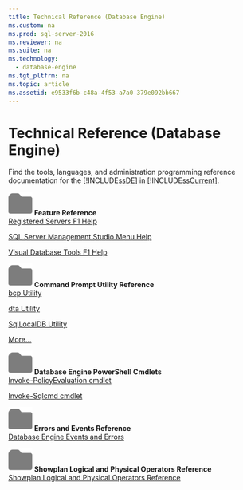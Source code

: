 ```yaml
---
title: Technical Reference (Database Engine)
ms.custom: na
ms.prod: sql-server-2016
ms.reviewer: na
ms.suite: na
ms.technology: 
  - database-engine
ms.tgt_pltfrm: na
ms.topic: article
ms.assetid: e9533f6b-c48a-4f53-a7a0-379e092bb667
---
```

# Technical Reference (Database Engine)
  Find the tools, languages, and administration programming reference documentation for the [!INCLUDE[ssDE](../../Token/Other/ssDE_md.md)] in [!INCLUDE[ssCurrent](../../Token/Other/ssCurrent_md.md)].  
  
 ![Small File Folder Icon](../../Images/Image/ImageNotContaina/filefolder_small.png "filefolder_small") **Feature Reference**  
 [Registered Servers F1 Help](../../Topics/TopicNameNotContainA/Registered-Servers-F1-Help.md)  
  
 [SQL Server Management Studio Menu Help](../Topic/SQL%20Server%20Management%20Studio%20Menu%20Help.md)  
  
 [Visual Database Tools F1 Help](../Topic/Visual%20Database%20Tools%20F1%20Help.md)  
  
 ![Small File Folder Icon](../../Images/Image/ImageNotContaina/filefolder_small.png "filefolder_small") **Command Prompt Utility Reference**  
 [bcp Utility](../../Topics/TopicNameNotContainA/bcp-Utility.md)  
  
 [dta Utility](../../Topics/TopicNameNotContainA/dta-Utility.md)  
  
 [SqlLocalDB Utility](../../Topics/TopicNameNotContainA/SqlLocalDB-Utility.md)  
  
 [More…](../../Topics/TopicNameNotContainA/Command-Prompt-Utility-Reference--Database-Engine-.md)  
  
 ![Small File Folder Icon](../../Images/Image/ImageNotContaina/filefolder_small.png "filefolder_small") **Database Engine PowerShell Cmdlets**  
 [Invoke-PolicyEvaluation cmdlet](../../Topics/TopicNameNotContainA/Invoke-PolicyEvaluation-cmdlet.md)  
  
 [Invoke-Sqlcmd cmdlet](../../Topics/TopicNameNotContainA/Invoke-Sqlcmd-cmdlet.md)  
  
 ![Small File Folder Icon](../../Images/Image/ImageNotContaina/filefolder_small.png "filefolder_small") **Errors and Events Reference**  
 [Database Engine Events and Errors](../../Topics/TopicNameNotContainA/Database-Engine-Events-and-Errors.md)  
  
 ![Small File Folder Icon](../../Images/Image/ImageNotContaina/filefolder_small.png "filefolder_small") **Showplan Logical and Physical Operators Reference**  
 [Showplan Logical and Physical Operators Reference](../../Topics/TopicNameNotContainA/Showplan-Logical-and-Physical-Operators-Reference.md)  
  
  